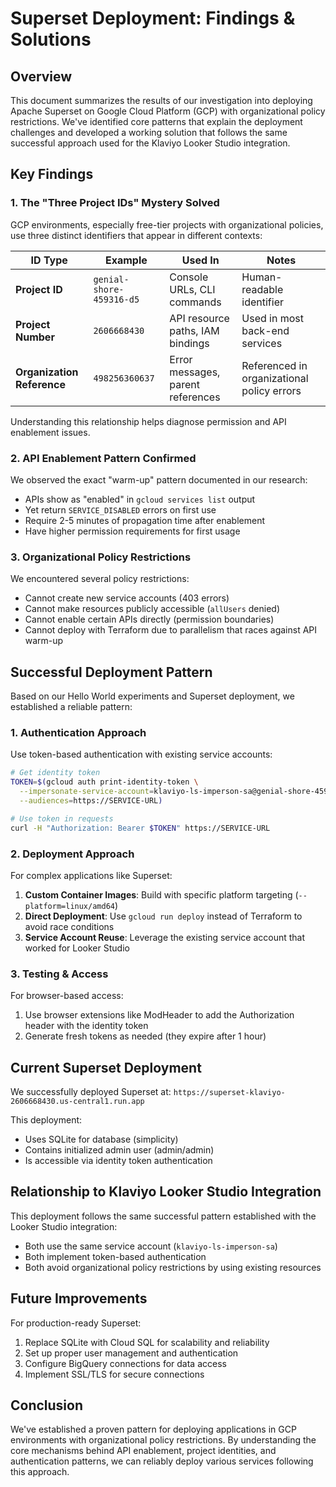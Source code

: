 # Superset Deployment: Findings & Solutions

## Overview

This document summarizes the results of our investigation into deploying Apache Superset on Google Cloud Platform (GCP) with organizational policy restrictions. We've identified core patterns that explain the deployment challenges and developed a working solution that follows the same successful approach used for the Klaviyo Looker Studio integration.

## Key Findings

### 1. The "Three Project IDs" Mystery Solved

GCP environments, especially free-tier projects with organizational policies, use three distinct identifiers that appear in different contexts:

| ID Type | Example | Used In | Notes |
|---------|---------|---------|-------|
| **Project ID** | `genial-shore-459316-d5` | Console URLs, CLI commands | Human-readable identifier |
| **Project Number** | `2606668430` | API resource paths, IAM bindings | Used in most back-end services |
| **Organization Reference** | `498256360637` | Error messages, parent references | Referenced in organizational policy errors |

Understanding this relationship helps diagnose permission and API enablement issues.

### 2. API Enablement Pattern Confirmed

We observed the exact "warm-up" pattern documented in our research:
- APIs show as "enabled" in `gcloud services list` output
- Yet return `SERVICE_DISABLED` errors on first use
- Require 2-5 minutes of propagation time after enablement
- Have higher permission requirements for first usage

### 3. Organizational Policy Restrictions

We encountered several policy restrictions:
- Cannot create new service accounts (403 errors)
- Cannot make resources publicly accessible (`allUsers` denied)
- Cannot enable certain APIs directly (permission boundaries)
- Cannot deploy with Terraform due to parallelism that races against API warm-up

## Successful Deployment Pattern

Based on our Hello World experiments and Superset deployment, we established a reliable pattern:

### 1. Authentication Approach

Use token-based authentication with existing service accounts:
```bash
# Get identity token
TOKEN=$(gcloud auth print-identity-token \
  --impersonate-service-account=klaviyo-ls-imperson-sa@genial-shore-459316-d5.iam.gserviceaccount.com \
  --audiences=https://SERVICE-URL)

# Use token in requests
curl -H "Authorization: Bearer $TOKEN" https://SERVICE-URL
```

### 2. Deployment Approach

For complex applications like Superset:
1. **Custom Container Images**: Build with specific platform targeting (`--platform=linux/amd64`)
2. **Direct Deployment**: Use `gcloud run deploy` instead of Terraform to avoid race conditions
3. **Service Account Reuse**: Leverage the existing service account that worked for Looker Studio

### 3. Testing & Access

For browser-based access:
1. Use browser extensions like ModHeader to add the Authorization header with the identity token
2. Generate fresh tokens as needed (they expire after 1 hour)

## Current Superset Deployment

We successfully deployed Superset at:
`https://superset-klaviyo-2606668430.us-central1.run.app`

This deployment:
- Uses SQLite for database (simplicity)
- Contains initialized admin user (admin/admin)
- Is accessible via identity token authentication

## Relationship to Klaviyo Looker Studio Integration

This deployment follows the same successful pattern established with the Looker Studio integration:
- Both use the same service account (`klaviyo-ls-imperson-sa`)
- Both implement token-based authentication 
- Both avoid organizational policy restrictions by using existing resources

## Future Improvements

For production-ready Superset:
1. Replace SQLite with Cloud SQL for scalability and reliability
2. Set up proper user management and authentication
3. Configure BigQuery connections for data access
4. Implement SSL/TLS for secure connections

## Conclusion

We've established a proven pattern for deploying applications in GCP environments with organizational policy restrictions. By understanding the core mechanisms behind API enablement, project identities, and authentication patterns, we can reliably deploy various services following this approach.

